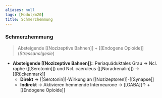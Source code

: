 ```yaml
---
aliases: null
tags: [Modul/m20]
title: Schmerzhemmung
---
```

### Schmerzhemmung
> Absteigende [[Nozizeptive Bahnen]] + [[Endogene Opioide]] (*Stressanalgesie*)
- **Absteigende [[Nozizeptive Bahnen]]**:: Periaquäduktales Grau → Ncl. raphe ([[Serotonin]]) und Ncl. caeruleus ([[Noradrenalin]]) → [[Rückenmark]]
	- **Direkt** → [[Serotonin]]-Wirkung an [[Nozizeptoren]]-[[Synapse]]
	- **Indirekt** → Aktivieren hemmende Interneurone → [[GABA]]↑ + [[Endogene Opioide]]
